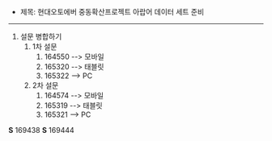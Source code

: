 - 제목: 현대오토에버 중동확산프로젝트 아랍어 데이터 세트 준비


---

1. 설문 병합하기
	1. 1차 설문
		1. 164550 --> 모바일
		2. 165320 --> 태블릿
		3. 165322 --> PC
	2. 2차 설문
		1. 164574 --> 모바일
		2. 165319 --> 태블릿
		3. 165321 --> PC





**S** 169438
**S** 169444